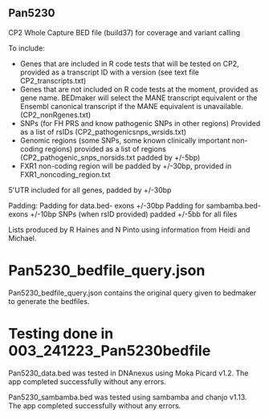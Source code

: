 ## Pan5230
CP2 Whole Capture BED file (build37) for coverage and variant calling

To include:
- Genes that are included in R code tests that will be tested on CP2, provided as a transcript ID with a version (see text file CP2_transcripts.txt)
- Genes that are not included on R code tests at the moment, provided as gene name. BEDmaker will select the MANE transcript equivalent or the Ensembl canonical transcript if the MANE equivalent is unavailable. (CP2_nonRgenes.txt)
- SNPs (for FH PRS and know pathogenic SNPs in other regions) Provided as a list of rsIDs (CP2_pathogenicsnps_wrsids.txt)
- Genomic regions (some SNPs, some known clinically important non-coding regions) provided as a list of regions
(CP2_pathogenic_snps_norsids.txt padded by +/-5bp)
- FXR1 non-coding region will be padded by +/-30bp, provided in FXR1_noncoding_region.txt

5'UTR included for all genes, padded by +/-30bp

Padding:
Padding for data.bed- exons +/-30bp
Padding for sambamba.bed- exons +/-10bp
SNPs (when rsID provided) padded +/-5bb for all files


Lists produced by R Haines and N Pinto using information from Heidi and Michael. 

# Pan5230_bedfile_query.json

Pan5230_bedfile_query.json contains the original query given to bedmaker to generate the bedfiles.


# Testing done in 003_241223_Pan5230bedfile
Pan5230_data.bed was tested in DNAnexus using Moka Picard v1.2. The app completed successfully without any errors.

Pan5230_sambamba.bed was tested using sambamba and chanjo v1.13. The app completed successfully without any errors.
